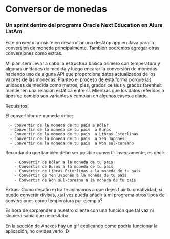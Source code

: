 # Conversor de monedas

### Un sprint dentro del programa Oracle Next Education en Alura LatAm

Este proyecto consiste en desarrollar una desktop app en Java para la conversión de moneda principalmente.
También podremos agregar otras conversiones como extras. 

Mi plan será llevar a cabo la estructura básica primero con temperatura y algunas unidades de medida y luego encarar la conversión de monedas haciendo uso de alguna API que proporcione datos actualizados de los valores de las monedas. 
Planteo el proceso de esta forma porque las unidades de medida como metros, pies, grados celsius y grados farenheit mantienen una relación estática entre sí. Mientras que los datos referidos a tipos de cambio son variables y cambian en algunos casos a diario. 

Requisitos:

El convertidor de moneda debe:

      - Convertir de la moneda de tu país a Dólar
      - Convertir de la moneda de tu país  a Euros
      - Convertir de la moneda de tu país  a Libras Esterlinas
      - Convertir de la moneda de tu país  a Yen Japonés
      - Convertir de la moneda de tu país  a Won sul-coreano

Recordando que también debe ser posible convertir inversamente, es decir:

        - Convertir de Dólar a la moneda de tu país
        - Convertir de Euros a la moneda de tu país
        - Convertir de Libras Esterlinas a la moneda de tu país
        - Convertir de Yen Japonés a la moneda de tu país
        - Convertir de Won sul-coreano a la moneda de tu país

Extras:
Como desafío extra te animamos a que dejes fluir tu creatividad, si puedo convertir divisas, ¿tal vez pueda añadir a mi programa otros tipos de conversiones como temperatura por ejemplo?

Es hora de sorprender a nuestro cliente con una función que tal vez ni siquiera sabía que necesitaba.

En la sección de Anexos hay un gif explicando como podría funcionar la aplicación, no olvides verlo :D

